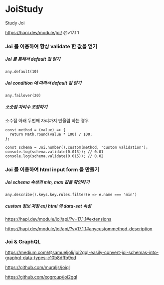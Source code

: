 # JoiStudy
Study Joi

https://hapi.dev/module/joi/ @v17.1.1

### Joi 를 이용하여 항상 validate 한 값을 얻기
##### Joi 를 통해서 default 값 얻기
```JS
any.default(10)
```

##### Joi condition 에 따라서 default 값 얻기
```JS
any.failover(20)
```

##### 소숫점 자리수 조정하기
소수점 아래 두번째 자리까지 반올림 하는 경우
```JS
const method = (value) => {
  return Math.round(value * 100) / 100;
};

const schema = Joi.number().custom(method, 'custom validation');
console.log(schema.validate(0.013)); // 0.01
console.log(schema.validate(0.015)); // 0.02
```

### Joi 를 이용하여 html input form 을 만들기
##### Joi schema 속성의 min, max 값을 확인하기
```JS
any.describe().keys.key.rules.filter(e => e.name === 'min')
```

##### custom 정보 저장 ex) html 의 data-set 속성
https://hapi.dev/module/joi/api/?v=17.1.1#extensions

https://hapi.dev/module/joi/api/?v=17.1.1#anycustommethod-description

### Joi & GraphQL
https://medium.com/@samueljoli/joi2gql-easily-convert-joi-schemas-into-graphql-data-types-c10b8dffb9cd

https://github.com/muraljs/joiql

https://github.com/xogroup/joi2gql
